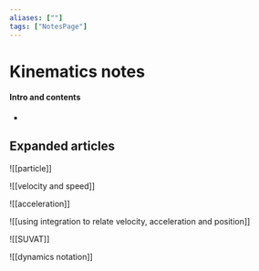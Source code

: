 ```yaml
---
aliases: [""]
tags: ["NotesPage"]
---
```


# Kinematics notes

#### Intro and contents
- 


## Expanded articles
![[particle]]

![[velocity and speed]]

![[acceleration]]

![[using integration to relate velocity, acceleration and position]]

![[SUVAT]]

![[dynamics notation]]

